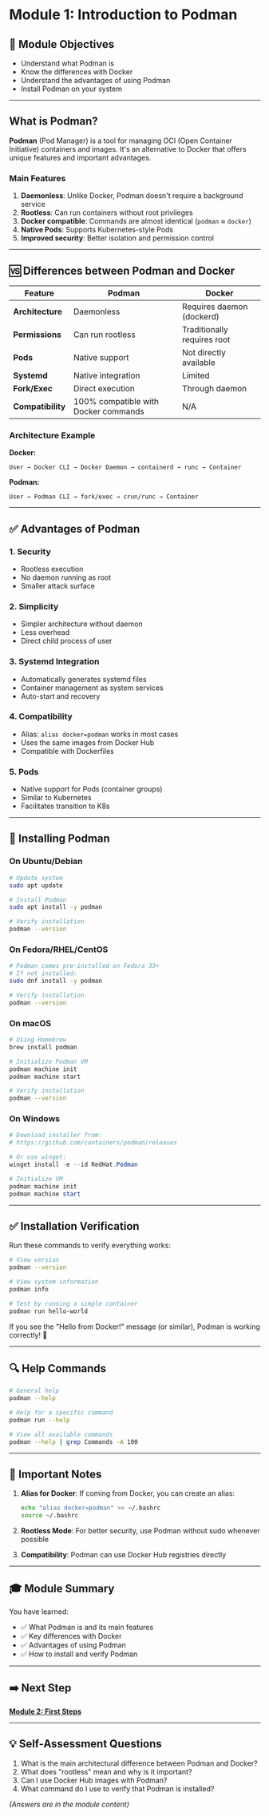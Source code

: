 # Module 1: Introduction to Podman

## 🎯 Module Objectives
- Understand what Podman is
- Know the differences with Docker
- Understand the advantages of using Podman
- Install Podman on your system

---

## What is Podman?

**Podman** (Pod Manager) is a tool for managing OCI (Open Container Initiative) containers and images. It's an alternative to Docker that offers unique features and important advantages.

### Main Features

1. **Daemonless**: Unlike Docker, Podman doesn't require a background service
2. **Rootless**: Can run containers without root privileges
3. **Docker compatible**: Commands are almost identical (`podman` ≈ `docker`)
4. **Native Pods**: Supports Kubernetes-style Pods
5. **Improved security**: Better isolation and permission control

---

## 🆚 Differences between Podman and Docker

| Feature | Podman | Docker |
|---------|--------|--------|
| **Architecture** | Daemonless | Requires daemon (dockerd) |
| **Permissions** | Can run rootless | Traditionally requires root |
| **Pods** | Native support | Not directly available |
| **Systemd** | Native integration | Limited |
| **Fork/Exec** | Direct execution | Through daemon |
| **Compatibility** | 100% compatible with Docker commands | N/A |

### Architecture Example

**Docker:**
```
User → Docker CLI → Docker Daemon → containerd → runc → Container
```

**Podman:**
```
User → Podman CLI → fork/exec → crun/runc → Container
```

---

## ✅ Advantages of Podman

### 1. **Security**
- Rootless execution
- No daemon running as root
- Smaller attack surface

### 2. **Simplicity**
- Simpler architecture without daemon
- Less overhead
- Direct child process of user

### 3. **Systemd Integration**
- Automatically generates systemd files
- Container management as system services
- Auto-start and recovery

### 4. **Compatibility**
- Alias: `alias docker=podman` works in most cases
- Uses the same images from Docker Hub
- Compatible with Dockerfiles

### 5. **Pods**
- Native support for Pods (container groups)
- Similar to Kubernetes
- Facilitates transition to K8s

---

## 🔧 Installing Podman

### On Ubuntu/Debian

```bash
# Update system
sudo apt update

# Install Podman
sudo apt install -y podman

# Verify installation
podman --version
```

### On Fedora/RHEL/CentOS

```bash
# Podman comes pre-installed on Fedora 33+
# If not installed:
sudo dnf install -y podman

# Verify installation
podman --version
```

### On macOS

```bash
# Using Homebrew
brew install podman

# Initialize Podman VM
podman machine init
podman machine start

# Verify installation
podman --version
```

### On Windows

```powershell
# Download installer from:
# https://github.com/containers/podman/releases

# Or use winget:
winget install -e --id RedHat.Podman

# Initialize VM
podman machine init
podman machine start
```

---

## ✅ Installation Verification

Run these commands to verify everything works:

```bash
# View version
podman --version

# View system information
podman info

# Test by running a simple container
podman run hello-world
```

If you see the "Hello from Docker!" message (or similar), Podman is working correctly! 🎉

---

## 🔍 Help Commands

```bash
# General help
podman --help

# Help for a specific command
podman run --help

# View all available commands
podman --help | grep Commands -A 100
```

---

## 📝 Important Notes

1. **Alias for Docker**: If coming from Docker, you can create an alias:
   ```bash
   echo "alias docker=podman" >> ~/.bashrc
   source ~/.bashrc
   ```

2. **Rootless Mode**: For better security, use Podman without sudo whenever possible

3. **Compatibility**: Podman can use Docker Hub registries directly

---

## 🎓 Module Summary

You have learned:
- ✅ What Podman is and its main features
- ✅ Key differences with Docker
- ✅ Advantages of using Podman
- ✅ How to install and verify Podman

---

## ➡️ Next Step

**[Module 2: First Steps](../module-02-first-steps/README.md)**

---

## 💡 Self-Assessment Questions

1. What is the main architectural difference between Podman and Docker?
2. What does "rootless" mean and why is it important?
3. Can I use Docker Hub images with Podman?
4. What command do I use to verify that Podman is installed?

*(Answers are in the module content)*
